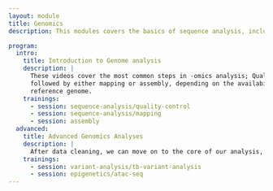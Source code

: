 ```yaml
---
layout: module
title: Genomics
description: This modules covers the basics of sequence analysis, including Quality Control (QC), mapping, and genome assembly.

program:
  intro:
    title: Introduction to Genome analysis
    description: |
      These videos cover the most common steps in -omics analysis; Quality control,
      followed by either mapping or assembly, depending on the availability of a
      reference genome.
    trainings:
      - session: sequence-analysis/quality-control
      - session: sequence-analysis/mapping
      - session: assembly
  advanced:
    title: Advanced Genomics Analyses
    description: |
      After data cleaning, we can move on to the core of our analysis, depending on our analysis question. Below are some examples of such genome analyses.
    trainings:
      - session: variant-analysis/tb-variant-analysis
      - session: epigenetics/atac-seq
---
```

